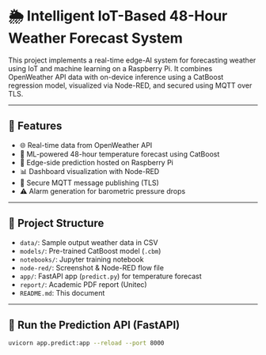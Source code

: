 # 🌦️ Intelligent IoT-Based 48-Hour Weather Forecast System

This project implements a real-time edge-AI system for forecasting weather using IoT and machine learning on a Raspberry Pi. It combines OpenWeather API data with on-device inference using a CatBoost regression model, visualized via Node-RED, and secured using MQTT over TLS.

---

## 🔧 Features

- 🌐 Real-time data from OpenWeather API
- 🤖 ML-powered 48-hour temperature forecast using CatBoost
- 🧠 Edge-side prediction hosted on Raspberry Pi
- 📊 Dashboard visualization with Node-RED
- 📡 Secure MQTT message publishing (TLS)
- ⚠️ Alarm generation for barometric pressure drops

---

## 📁 Project Structure

- `data/`: Sample output weather data in CSV
- `models/`: Pre-trained CatBoost model (`.cbm`)
- `notebooks/`: Jupyter training notebook
- `node-red/`: Screenshot & Node-RED flow file
- `app/`: FastAPI app (`predict.py`) for temperature forecast
- `report/`: Academic PDF report (Unitec)
- `README.md`: This document

---

## 🚀 Run the Prediction API (FastAPI)

```bash
uvicorn app.predict:app --reload --port 8000
